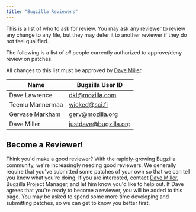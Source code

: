 ```yaml
---
title: "Bugzilla Reviewers"
---
```


This is a list of who to ask for review. You may ask any reviewer to
review any change to any file, but they may defer it to another reviewer
if they do not feel qualified.

The following is a list of *all* people currently authorized to
approve/deny review on patches.

All changes to this list must be approved by [Dave
Miller](mailto:justdave@bugzilla.org).

| Name            | Bugzilla User ID      |
| --------------- | --------------------- |
| Dave Lawrence   | dkl@mozilla.com       |
| Teemu Mannermaa | wicked@sci.fi         |
| Gervase Markham | gerv@mozilla.org      |
| Dave Miller     | justdave@bugzilla.org |

## Become a Reviewer\!

Think you'd make a good reviewer? With the rapidly-growing Bugzilla
community, we're increasingly needing good reviewers. We generally
require that you've submitted some patches of your own so that we can
tell you know what you're doing. If you are interested, contact [Dave
Miller](mailto:justdave@bugzilla.org), Bugzilla Project Manager, and let
him know you'd like to help out. If Dave agrees that you're ready to
become a reviewer, you will be added to this page. You may be asked to
spend some more time developing and submitting patches, so we can get to
know you better first.
